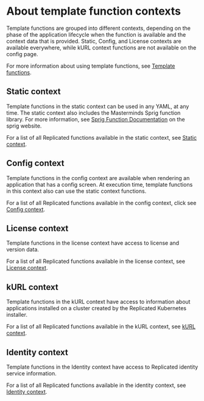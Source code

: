 # About template function contexts

Template functions are grouped into different contexts, depending on the phase of the application lifecycle when the function is available and the context data that is provided.
Static, Config, and License contexts are available everywhere, while kURL context functions are not available on the config page.

For more information about using template functions, see [Template functions](packaging-template-functions).

## Static context
Template functions in the static context can be used in any YAML, at any time.
The static context also includes the Masterminds Sprig function library. For more information, see [Sprig Function Documentation](http://masterminds.github.io/sprig/) on the sprig website.

For a list of all Replicated functions available in the static context, see [Static context](template-functions-static-context).

## Config context
Template functions in the config context are available when rendering an application that has a config screen.
At execution time, template functions in this context also can use the static context functions.

For a list of all Replicated functions available in the config context, click see [Config context](template-functions-config-context).

## License context
Template functions in the license context have access to license and version data.

For a list of all Replicated functions available in the license context, see [License context](template-functions-license-context).

## kURL context
Template functions in the kURL context have access to information about applications installed on a cluster created by the Replicated Kubernetes installer.

For a list of all Replicated functions available in the kURL context, see [kURL context](template-functions-kurl-context).

## Identity context
Template functions in the Identity context have access to Replicated identity service information.

For a list of all Replicated functions available in the identity context, see [Identity context](template-functions-identity-context).
